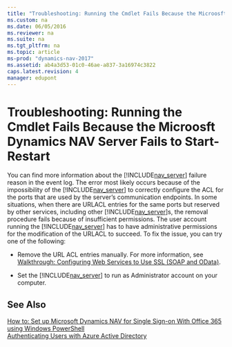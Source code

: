 ```yaml
---
title: "Troubleshooting: Running the Cmdlet Fails Because the Microosft Dynamics NAV Server Fails to Start-Restart"
ms.custom: na
ms.date: 06/05/2016
ms.reviewer: na
ms.suite: na
ms.tgt_pltfrm: na
ms.topic: article
ms-prod: "dynamics-nav-2017"
ms.assetid: ab4a3d53-01c0-46ae-a837-3a16974c3822
caps.latest.revision: 4
manager: edupont
---
```

# Troubleshooting: Running the Cmdlet Fails Because the Microosft Dynamics NAV Server Fails to Start-Restart
You can find more information about the [!INCLUDE[nav_server](includes/nav_server_md.md)] failure reason in the event log. The error most likely occurs because of the impossibility of the [!INCLUDE[nav_server](includes/nav_server_md.md)] to correctly configure the ACL for the ports that are used by the server’s communication endpoints. In some situations, when there are URLACL entries for the same ports but reserved by other services, including other [!INCLUDE[nav_server](includes/nav_server_md.md)]s, the removal procedure fails because of insufficient permissions. The user account running the [!INCLUDE[nav_server](includes/nav_server_md.md)] has to have administrative permissions for the modification of the URLACL to succeed. To fix the issue, you can try one of the following:  
  
-   Remove the URL ACL entries manually. For more information, see [Walkthrough: Configuring Web Services to Use SSL \(SOAP and OData\)](Walkthrough--Configuring-Web-Services-to-Use-SSL-\(SOAP-and-OData\).md).  
  
-   Set the [!INCLUDE[nav_server](includes/nav_server_md.md)] to run as Administrator account on your computer.  
  
## See Also  
 [How to: Set up Microsoft Dynamics NAV for Single Sign-on With Office 365 using Windows PowerShell](How-to--Set-up-Microsoft-Dynamics-NAV-for-Single-Sign-on-With-Office-365-using-Windows-PowerShell.md)   
 [Authenticating Users with Azure Active Directory](Authenticating-Users-with-Azure-Active-Directory.md)